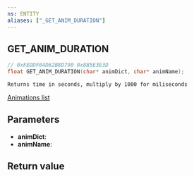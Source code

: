 ```yaml
---
ns: ENTITY
aliases: ["_GET_ANIM_DURATION"]
---
```

## GET_ANIM_DURATION

```c
// 0xFEDDF04D62B8D790 0x8B5E3E3D
float GET_ANIM_DURATION(char* animDict, char* animName);
```

```
Returns time in seconds, multiply by 1000 for miliseconds
```

[Animations list](https://alexguirre.github.io/animations-list/)

## Parameters
* **animDict**: 
* **animName**: 

## Return value
